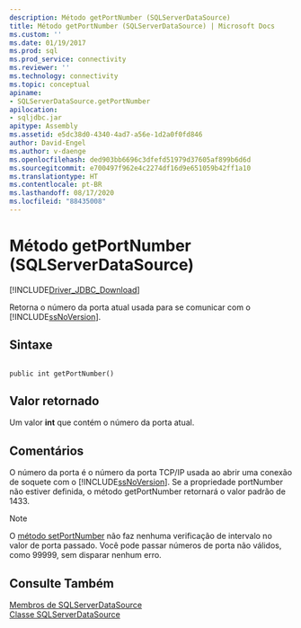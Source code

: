 ```yaml
---
description: Método getPortNumber (SQLServerDataSource)
title: Método getPortNumber (SQLServerDataSource) | Microsoft Docs
ms.custom: ''
ms.date: 01/19/2017
ms.prod: sql
ms.prod_service: connectivity
ms.reviewer: ''
ms.technology: connectivity
ms.topic: conceptual
apiname:
- SQLServerDataSource.getPortNumber
apilocation:
- sqljdbc.jar
apitype: Assembly
ms.assetid: e5dc38d0-4340-4ad7-a56e-1d2a0f0fd846
author: David-Engel
ms.author: v-daenge
ms.openlocfilehash: ded903bb6696c3dfefd51979d37605af899b6d6d
ms.sourcegitcommit: e700497f962e4c2274df16d9e651059b42ff1a10
ms.translationtype: HT
ms.contentlocale: pt-BR
ms.lasthandoff: 08/17/2020
ms.locfileid: "88435008"
---
```

# <a name="getportnumber-method-sqlserverdatasource"></a>Método getPortNumber (SQLServerDataSource)
[!INCLUDE[Driver_JDBC_Download](../../../includes/driver_jdbc_download.md)]

  Retorna o número da porta atual usada para se comunicar com o [!INCLUDE[ssNoVersion](../../../includes/ssnoversion-md.md)].  
  
## <a name="syntax"></a>Sintaxe  
  
```  
  
public int getPortNumber()  
```  
  
## <a name="return-value"></a>Valor retornado  
 Um valor **int** que contém o número da porta atual.  
  
## <a name="remarks"></a>Comentários  
 O número da porta é o número da porta TCP/IP usada ao abrir uma conexão de soquete com o [!INCLUDE[ssNoVersion](../../../includes/ssnoversion-md.md)]. Se a propriedade portNumber não estiver definida, o método getPortNumber retornará o valor padrão de 1433.  
  
> [!NOTE]  
>  O [método setPortNumber](../../../connect/jdbc/reference/setportnumber-method-sqlserverdatasource.md) não faz nenhuma verificação de intervalo no valor de porta passado. Você pode passar números de porta não válidos, como 99999, sem disparar nenhum erro.  
  
## <a name="see-also"></a>Consulte Também  
 [Membros de SQLServerDataSource](../../../connect/jdbc/reference/sqlserverdatasource-members.md)   
 [Classe SQLServerDataSource](../../../connect/jdbc/reference/sqlserverdatasource-class.md)  
  
  
